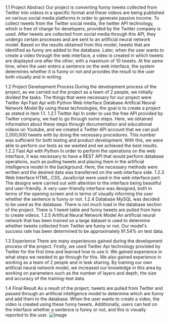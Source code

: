 1.1 Project Abstract
Our project is converting funny tweets collected from Twitter into videos in a specific format and these videos are being published on various social media platforms in order to generate passive income. To collect tweets from the Twitter social media, the twitter API technology, which is free of charge for developers, provided by the Twitter company is used. After tweets are collected from social media through this API, they undergo certain processes and are sent to an artificial neural network model. Based on the results obtained from this model, tweets that are identified as funny are added to the database. Later, when the user wants to create a video through the web interface, a video is created in which tweets are displayed one after the other, with a maximum of 10 tweets. At the same time, when the user enters a sentence on the web interface, the system determines whether it is funny or not and provides the result to the user both visually and in writing.

1.2 Project Development Process
During the development process of the project, as we carried out the project as a team of 2 people, we initially divided the tasks. The things that were necessary for our project were
Twitter Api
Fast Api with Python
Web Interface
Database
Artifical Neural Network Model
By using these technologies, the goal is to create a project as stated in item 1.1.
1.2.1 Twitter Api
In order to use the free API provided by Twitter company, we had to go through some steps. Here, we obtained information about these steps through documentation and educational videos on Youtube, and we created a Twitter API account that we can pull 2,000,000 tweets with by doing the necessary procedures. This number was sufficient for both testing and product development. With this, we were able to perform our tests as we wanted and we achieved the best results.
1.2.2 Fast Api with Python
In order to perform the operations on the web interface, it was necessary to have a REST API that would perform database operations, such as pulling tweets and placing them in the artificial intelligence model in the background. Here, the necessary methods were written and the desired data was transferred on the web interface side.
1.2.3 Web Interface
HTML, CSS, JavaScript were used in the web interface part. The designs were carried out with attention to the interface being beautiful and user-friendly. A very user-friendly interface was designed, both in terms of the opening screen and in terms of visually informing the user whether the sentence is funny or not.
1.2.4 Database
MySQL was decided to be used as the database. There is not much load in the database section of the project. There is 1 tweet table and funny tweets are pulled from here to create videos.
1.2.5 Artifical Neural Network Model
An artificial neural network that has been trained on a large dataset is used to determine whether tweets collected from Twitter are funny or not. Our model's success rate has been determined to be approximately 91.54% on test data.

1.3 Experience
There are many experiences gained during the development process of the project. Firstly, we used Twitter Api technology provided by Twitter for the first time and learned how to use it. We gained experience in what steps we needed to go through for this. We also gained experience in working as a team of 2 people and in task sharing. By training our own artificial neural network model, we increased our knowledge in this area by working on parameters such as the number of layers and depth, the size and accuracy of the training-test data.

1.4 Final Result
As a result of the project, tweets are pulled from Twitter and passed through an artificial intelligence model to determine which are funny and add them to the database. When the user wants to create a video, the video is created using these funny tweets. Additionally, users can test on the interface whether a sentence is funny or not, and this is visually reported to the user.
![image](https://user-images.githubusercontent.com/92929045/236858802-755260f3-538b-4d20-baa4-2c18110501e2.png)

